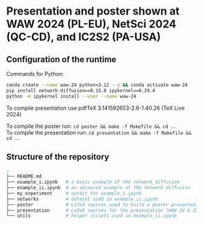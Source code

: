 # Presentation and poster shown at WAW 2024 (PL-EU), NetSci 2024 (QC-CD), and IC2S2 (PA-USA)

## Configuration of the runtime

Commands for Python:

```bash
conda create --name waw-24 python=3.12 --y && conda activate waw-24
pip install network-diffusion==0.15.0 ipykernel==6.29.4
python -m ipykernel install --user --name waw-24
```

To compile presentation use pdfTeX 3.141592653-2.6-1.40.26 (TeX Live 2024)

To compile the poster run: `cd poster && make -f Makefile && cd ..`  
To compile the presentation run: `cd presentation && make -f Makefile && cd ..`

## Structure of the repository

```bash
.
├── README.md
├── example_i.ipynb   # a basic example of the network_diffusion
├── example_ii.ipynb  # an advanced example of the network_diffusion
├── my_experiment     # outdir for example_i.ipynb
├── networks          # dataset used in example_ii.ipynb
├── poster            # LaTeX sources used to build a poster presented at NetSci
├── presentation      # LaTeX sources for the presentation (WAW 24 & IC2S2 24)
└── utils             # helper srcipts used in example_ii.ipynb
```
